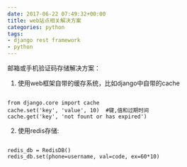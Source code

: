 ```yaml
---
date: 2017-06-22 07:49:32+00:00
title: web站点相关解决方案
categories: python
tags:
- django rest framework
- python
---
```



邮箱或手机验证码存储解决方案：
1. 使用web框架自带的缓存系统，比如django中自带的cache

```

from django.core import cache
cache.set('key', 'value', 10)  #键,值和过期时间
cache.get('key', 'not fount or has expired')

```

2. 使用redis存储:

```

redis_db = RedisDB()
redis_db.set(phone=username, val=code, ex=60*10)

```


